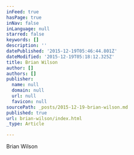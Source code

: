 ```yaml
---
inFeed: true
hasPage: true
inNav: false
inLanguage: null
starred: false
keywords: []
description: ''
datePublished: '2015-12-19T05:46:44.801Z'
dateModified: '2015-12-19T05:18:12.325Z'
title: Brian Wilson
author: []
authors: []
publisher:
  name: null
  domain: null
  url: null
  favicon: null
sourcePath: _posts/2015-12-19-brian-wilson.md
published: true
url: brian-wilson/index.html
_type: Article

---
```

Brian Wilson